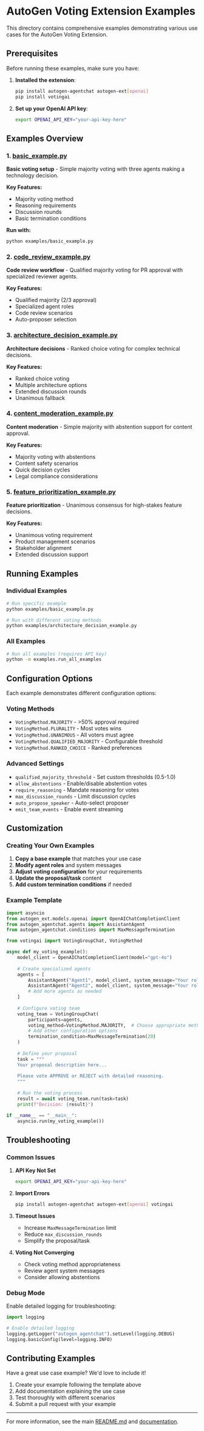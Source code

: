 # AutoGen Voting Extension Examples

This directory contains comprehensive examples demonstrating various use cases for the AutoGen Voting Extension.

## Prerequisites

Before running these examples, make sure you have:

1. **Installed the extension**:
   ```bash
   pip install autogen-agentchat autogen-ext[openai]
   pip install votingai
   ```

2. **Set up your OpenAI API key**:
   ```bash
   export OPENAI_API_KEY="your-api-key-here"
   ```

## Examples Overview

### 1. [basic_example.py](basic_example.py)
**Basic voting setup** - Simple majority voting with three agents making a technology decision.

**Key Features:**
- Majority voting method
- Reasoning requirements
- Discussion rounds
- Basic termination conditions

**Run with:**
```bash
python examples/basic_example.py
```

### 2. [code_review_example.py](code_review_example.py)
**Code review workflow** - Qualified majority voting for PR approval with specialized reviewer agents.

**Key Features:**
- Qualified majority (2/3 approval)
- Specialized agent roles
- Code review scenarios
- Auto-proposer selection

### 3. [architecture_decision_example.py](architecture_decision_example.py)
**Architecture decisions** - Ranked choice voting for complex technical decisions.

**Key Features:**
- Ranked choice voting
- Multiple architecture options
- Extended discussion rounds
- Unanimous fallback

### 4. [content_moderation_example.py](content_moderation_example.py)
**Content moderation** - Simple majority with abstention support for content approval.

**Key Features:**
- Majority voting with abstentions
- Content safety scenarios
- Quick decision cycles
- Legal compliance considerations

### 5. [feature_prioritization_example.py](feature_prioritization_example.py)
**Feature prioritization** - Unanimous consensus for high-stakes feature decisions.

**Key Features:**
- Unanimous voting requirement
- Product management scenarios
- Stakeholder alignment
- Extended discussion support

## Running Examples

### Individual Examples
```bash
# Run specific example
python examples/basic_example.py

# Run with different voting methods
python examples/architecture_decision_example.py
```

### All Examples
```bash
# Run all examples (requires API key)
python -m examples.run_all_examples
```

## Configuration Options

Each example demonstrates different configuration options:

### Voting Methods
- `VotingMethod.MAJORITY` - >50% approval required
- `VotingMethod.PLURALITY` - Most votes wins
- `VotingMethod.UNANIMOUS` - All voters must agree
- `VotingMethod.QUALIFIED_MAJORITY` - Configurable threshold
- `VotingMethod.RANKED_CHOICE` - Ranked preferences

### Advanced Settings
- `qualified_majority_threshold` - Set custom thresholds (0.5-1.0)
- `allow_abstentions` - Enable/disable abstention votes
- `require_reasoning` - Mandate reasoning for votes
- `max_discussion_rounds` - Limit discussion cycles
- `auto_propose_speaker` - Auto-select proposer
- `emit_team_events` - Enable event streaming

## Customization

### Creating Your Own Examples

1. **Copy a base example** that matches your use case
2. **Modify agent roles** and system messages
3. **Adjust voting configuration** for your requirements
4. **Update the proposal/task** content
5. **Add custom termination conditions** if needed

### Example Template
```python
import asyncio
from autogen_ext.models.openai import OpenAIChatCompletionClient
from autogen_agentchat.agents import AssistantAgent
from autogen_agentchat.conditions import MaxMessageTermination

from votingai import VotingGroupChat, VotingMethod

async def my_voting_example():
    model_client = OpenAIChatCompletionClient(model="gpt-4o")
    
    # Create specialized agents
    agents = [
        AssistantAgent("Agent1", model_client, system_message="Your role here"),
        AssistantAgent("Agent2", model_client, system_message="Your role here"),
        # Add more agents as needed
    ]
    
    # Configure voting team
    voting_team = VotingGroupChat(
        participants=agents,
        voting_method=VotingMethod.MAJORITY,  # Choose appropriate method
        # Add other configuration options
        termination_condition=MaxMessageTermination(20)
    )
    
    # Define your proposal
    task = """
    Your proposal description here...
    
    Please vote APPROVE or REJECT with detailed reasoning.
    """
    
    # Run the voting process
    result = await voting_team.run(task=task)
    print(f"Decision: {result}")

if __name__ == "__main__":
    asyncio.run(my_voting_example())
```

## Troubleshooting

### Common Issues

1. **API Key Not Set**
   ```bash
   export OPENAI_API_KEY="your-api-key-here"
   ```

2. **Import Errors**
   ```bash
   pip install autogen-agentchat autogen-ext[openai] votingai
   ```

3. **Timeout Issues**
   - Increase `MaxMessageTermination` limit
   - Reduce `max_discussion_rounds`
   - Simplify the proposal/task

4. **Voting Not Converging**
   - Check voting method appropriateness
   - Review agent system messages
   - Consider allowing abstentions

### Debug Mode

Enable detailed logging for troubleshooting:

```python
import logging

# Enable detailed logging
logging.getLogger("autogen_agentchat").setLevel(logging.DEBUG)
logging.basicConfig(level=logging.INFO)
```

## Contributing Examples

Have a great use case example? We'd love to include it!

1. Create your example following the template above
2. Add documentation explaining the use case
3. Test thoroughly with different scenarios
4. Submit a pull request with your example

---

For more information, see the main [README.md](../README.md) and [documentation](https://votingai.readthedocs.io/).